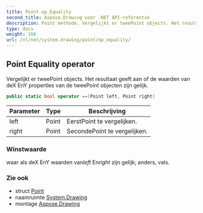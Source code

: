 ```yaml
---
title: Point.op_Equality
second_title: Aspose.Drawing voor .NET API-referentie
description: Point methode. Vergelijkt er tweePoint objects. Het resultaat geeft aan of de waarden van deX EnY properties van de tweePoint objecten zijn gelijk.
type: docs
weight: 160
url: /nl/net/system.drawing/point/op_equality/
---
```

## Point Equality operator

Vergelijkt er tweePoint objects. Het resultaat geeft aan of de waarden van deX EnY properties van de tweePoint objecten zijn gelijk.

```csharp
public static bool operator ==(Point left, Point right)
```

| Parameter | Type | Beschrijving |
| --- | --- | --- |
| left | Point | EerstPoint te vergelijken. |
| right | Point | SecondePoint te vergelijken. |

### Winstwaarde

waar als deX EnY waarden van*left* En*right* zijn gelijk; anders, vals.

### Zie ook

* struct [Point](../)
* naamruimte [System.Drawing](../../point/)
* montage [Aspose.Drawing](../../../)


